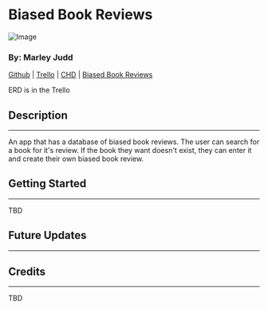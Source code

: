 # Biased Book Reviews

![Image](https://images.unsplash.com/photo-1610116306796-6fea9f4fae38?ixlib=rb-1.2.1&ixid=MnwxMjA3fDB8MHxzZWFyY2h8OXx8Ym9va3N8ZW58MHx8MHx8&auto=format&fit=crop&w=800&q=60)

### By: Marley Judd

[Github](https://github.com/marmaeju/biased_book_reviews) | [Trello](https://trello.com/invite/b/Pn8hrW8c/ATTI31aa92c893c30286e458d0e54d96fc0aF62595F2/biasedbookreviews) | [CHD](https://lucid.app/lucidchart/8796e12e-4a9e-4825-814e-3b08417da54b/edit?invitationId=inv_f456c490-ba84-46e8-ab10-35c2136e0c3d) | [Biased Book Reviews](https://biased-book-reviews.herokuapp.com/)

ERD is in the Trello

## Description

---

An app that has a database of biased book reviews. The user can search for a book for it's review. If the book they want doesn't exist, they can enter it and create their own biased book review.

## Getting Started

---

TBD

## Future Updates

---

## Credits

---

TBD
